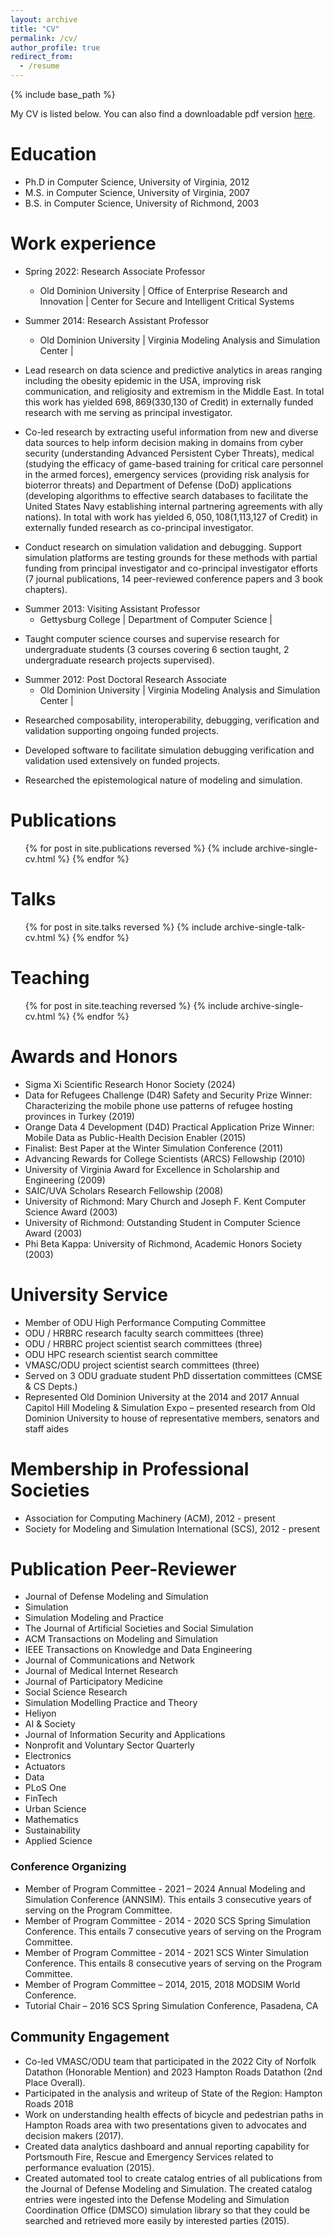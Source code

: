 ```yaml
---
layout: archive
title: "CV"
permalink: /cv/
author_profile: true
redirect_from:
  - /resume
---
```


{% include base_path %}

My CV is listed below. You can also find a downloadable pdf version [here](https://rossgore.github.io/files/fullcv_RossJGore.pdf).

Education
======
* Ph.D in Computer Science, University of Virginia, 2012
* M.S. in Computer Science, University of Virginia, 2007
* B.S. in Computer Science, University of Richmond, 2003

Work experience
======
* Spring 2022: Research Associate Professor
  * Old Dominion University | Office of Enterprise Research and Innovation | Center for Secure and Intelligent Critical Systems

* Summer 2014: Research Assistant Professor
  * Old Dominion University | Virginia Modeling Analysis and Simulation Center | 

- Lead research on data science and predictive analytics in areas ranging including the obesity epidemic in the USA, improving risk communication, and religiosity and extremism in the Middle East. In total this work has yielded $698,869 ($330,130 of Credit) in externally funded research with me serving as principal investigator.

- Co-led research by extracting useful information from new and diverse data sources to help inform decision making in domains from cyber security (understanding Advanced Persistent Cyber Threats), medical (studying the efficacy of game-based training for critical care personnel in the armed forces), emergency services (providing risk analysis for bioterror threats) and Department of Defense (DoD) applications (developing algorithms to effective search databases to facilitate the United States Navy establishing internal partnering agreements with ally nations). In total with work has yielded $6,050,108 ($1,113,127 of Credit) in externally funded research as co-principal investigator.

- Conduct research on simulation validation and debugging. Support simulation platforms are testing grounds for these methods with partial funding from principal investigator and co-principal investigator efforts (7 journal publications, 14 peer-reviewed conference papers and 3 book chapters).

* Summer 2013: Visiting Assistant Professor
  * Gettysburg College | Department of Computer Science | 
- Taught computer science courses and supervise research for undergraduate students (3 courses covering 6 section taught, 2 undergraduate research projects supervised).

* Summer 2012: Post Doctoral Research Associate
  * Old Dominion University | Virginia Modeling Analysis and Simulation Center | 
  
- Researched composability, interoperability, debugging, verification and validation supporting ongoing funded projects. 

- Developed software to facilitate simulation debugging verification and validation used extensively on funded projects.

- Researched the epistemological nature of modeling and simulation.


Publications
======
  <ul>{% for post in site.publications reversed %}
    {% include archive-single-cv.html %}
  {% endfor %}</ul>
  
Talks
======
  <ul>{% for post in site.talks reversed %}
    {% include archive-single-talk-cv.html  %}
  {% endfor %}</ul>
  
Teaching
======
  <ul>{% for post in site.teaching reversed %}
    {% include archive-single-cv.html %}
  {% endfor %}</ul>
  
Awards and Honors
======
- Sigma Xi Scientific Research Honor Society (2024)
- Data for Refugees Challenge (D4R) Safety and Security Prize Winner: Characterizing the mobile phone use patterns of refugee hosting provinces in Turkey (2019)
- Orange Data 4 Development (D4D) Practical Application Prize Winner: Mobile Data as Public-Health Decision Enabler (2015)
- Finalist: Best Paper at the Winter Simulation Conference (2011)
- Advancing Rewards for College Scientists (ARCS) Fellowship (2010)
- University of Virginia Award for Excellence in Scholarship and Engineering (2009)
- SAIC/UVA Scholars Research Fellowship (2008)
- University of Richmond: Mary Church and Joseph F. Kent Computer Science Award (2003)
- University of Richmond: Outstanding Student in Computer Science Award (2003)
- Phi Beta Kappa: University of Richmond, Academic Honors Society (2003)

University Service
======
- Member of ODU High Performance Computing Committee
- ODU / HRBRC research faculty search committees (three)
- ODU / HRBRC project scientist search committees (three)
- ODU HPC research scientist search committee
- VMASC/ODU project scientist search committees (three)
- Served on 3 ODU graduate student PhD dissertation committees (CMSE & CS Depts.)
- Represented Old Dominion University at the 2014 and 2017 Annual Capitol Hill Modeling & Simulation Expo – presented research from Old Dominion University to house of representative members, senators and staff aides

Membership in Professional Societies
======
- Association for Computing Machinery (ACM), 2012 - present
- Society for Modeling and Simulation International (SCS), 2012 - present

Publication Peer-Reviewer
======
- Journal of Defense Modeling and Simulation
- Simulation
- Simulation Modeling and Practice
- The Journal of Artificial Societies and Social Simulation
- ACM Transactions on Modeling and Simulation
- IEEE Transactions on Knowledge and Data Engineering
- Journal of Communications and Network
- Journal of Medical Internet Research
- Journal of Participatory Medicine
- Social Science Research
- Simulation Modelling Practice and Theory
- Heliyon
- AI & Society
- Journal of Information Security and Applications
- Nonprofit and Voluntary Sector Quarterly
- Electronics
- Actuators
- Data
- PLoS One
- FinTech
- Urban Science
- Mathematics
- Sustainability
- Applied Science

### Conference Organizing

- Member of Program Committee - 2021 – 2024 Annual Modeling and Simulation Conference (ANNSIM). This entails 3 consecutive years of serving on the Program Committee.
- Member of Program Committee - 2014 - 2020 SCS Spring Simulation Conference. This entails 7 consecutive years of serving on the Program Committee.
- Member of Program Committee - 2014 - 2021 SCS Winter Simulation Conference. This entails 8 consecutive years of serving on the Program Committee.
- Member of Program Committee – 2014, 2015, 2018 MODSIM World Conference.
- Tutorial Chair – 2016 SCS Spring Simulation Conference, Pasadena, CA

## Community Engagement

- Co-led VMASC/ODU team that participated in the 2022 City of Norfolk Datathon (Honorable Mention) and 2023 Hampton Roads Datathon (2nd Place Overall).
- Participated in the analysis and writeup of State of the Region: Hampton Roads 2018
- Work on understanding health effects of bicycle and pedestrian paths in Hampton Roads area with two presentations given to advocates and decision makers (2017).
- Created data analytics dashboard and annual reporting capability for Portsmouth Fire, Rescue and Emergency Services related to performance evaluation (2015).
- Created automated tool to create catalog entries of all publications from the Journal of Defense Modeling and Simulation. The created catalog entries were ingested into the Defense Modeling and Simulation Coordination Office (DMSCO) simulation library so that they could be searched and retrieved more easily by interested parties (2015).
